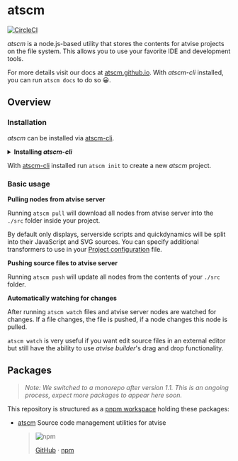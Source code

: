 # atscm

[![CircleCI](https://circleci.com/gh/atSCM/atscm/tree/master.svg?style=svg)](https://circleci.com/gh/atSCM/atscm)

_atscm_ is a node.js-based utility that stores the contents for atvise projects on the file system. This allows you to use your favorite IDE and development tools.

For more details visit our docs at [atscm.github.io](https://atscm.github.io). With _atscm-cli_ installed, you can run `atscm docs` to do so 😀.

## Overview

<!-- BEGIN overview -->
<!-- This section is generated. Run `npm run update-monorepo` to update it. -->

### Installation

_atscm_ can be installed via [atscm-cli](https://github.com/atSCM/atscm-cli).

<details>
<summary><strong>Installing <i>atscm-cli</i></strong></summary>

- Make sure [node.js](https://nodejs.org) (version 10 or later) is installed by running `node --version`.
- Make sure [npm](https://www.npmjs.com) is installed by running `npm --version`.
- Run `npm install --global atscm-cli` to install _atscm-cli_ globally. _You may have to run this command as an administrator._

</details>

With [atscm-cli](https://github.com/atSCM/atscm-cli) installed run `atscm init` to create a new _atscm_ project.

### Basic usage

**Pulling nodes from atvise server**

Running `atscm pull` will download all nodes from atvise server into the `./src` folder inside your project.

By default only displays, serverside scripts and quickdynamics will be split into their JavaScript and SVG sources. You can specify additional transformers to use in your [Project configuration](#project-configuration) file.

**Pushing source files to atvise server**

Running `atscm push` will update all nodes from the contents of your `./src` folder.

**Automatically watching for changes**

After running `atscm watch` files and atvise server nodes are watched for changes. If a file changes, the file is pushed, if a node changes this node is pulled.

`atscm watch` is very useful if you want edit source files in an external editor but still have the ability to use _atvise builder_'s drag and drop functionality.

<!-- END overview -->

## Packages

> _Note: We switched to a monorepo after version 1.1. This is an ongoing process, expect more packages to appear here soon._

This repository is structured as a [pnpm workspace](https://pnpm.js.org/en/workspaces) holding these packages:

<!-- BEGIN packages -->
<!-- This section is generated, do not edit it! -->

- [atscm](./packages/atscm) Source code management utilities for atvise

  > ![npm](https://img.shields.io/npm/v/atscm?logo=npm)
  >
  > [GitHub](https://github.com/atSCM/packages/atscm#readme) · [npm](https://www.npmjs.com/package/atscm)

<!-- END packages -->
